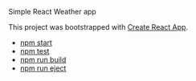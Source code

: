 Simple React Weather app 

This project was bootstrapped with [Create React App](https://github.com/facebookincubator/create-react-app).

  - [npm start](#npm-start)
  - [npm test](#npm-test)
  - [npm run build](#npm-run-build)
  - [npm run eject](#npm-run-eject)
